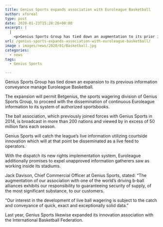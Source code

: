 ```yaml
---
title: Genius Sports expands association with Euroleague Basketball
author: xforeal 
type: post
date: 2020-01-23T15:28:26+00:00
excerpt: |
  |
    <p>Genius Sports Group has tied down an augmentation to its prior information appropriation manage Euroleague Basketball </p>
url: /genius-sports-expands-association-with-euroleague-basketball/
image : images/news/2020/01/Basketball.jpg
categories:
  - news
tags:
  - Genius Sports

---
```

Genius Sports Group has tied down an expansion to its previous information conveyance manage Euroleague Basketball.

The expansion will permit Betgenius,&nbsp;the sports wagering division of Genius Sports Group, to proceed with the dissemination of continuous Euroleague information to its system of authorized sportsbooks.

The ball association, which previously joined forces with Genius Sports in 2014, is broadcast in more than 200 nations and viewed by in excess of 50 million fans each season.

Genius Sports will catch the league’s live information utilizing courtside innovation which will at that point be disseminated as a live feed to operators.

With the dispatch its new rights implementation system, Euroleague additionally promises to expel unapproved information gatherers saw as working inside its stadiums.

Jack Davison, Chief Commercial Officer at Genius Sports, stated: “The augmentation of our association with one of the world’s driving b-ball alliances exhibits our responsibility to guaranteeing security of supply, of the most significant substance, to our customers.

“Our interest in the development of live ball wagering is subject to the catch and conveyance of quick, exact and exceptionally solid data.”

Last year, Genius Sports likewise expanded its innovation association with the International Basketball Federation.